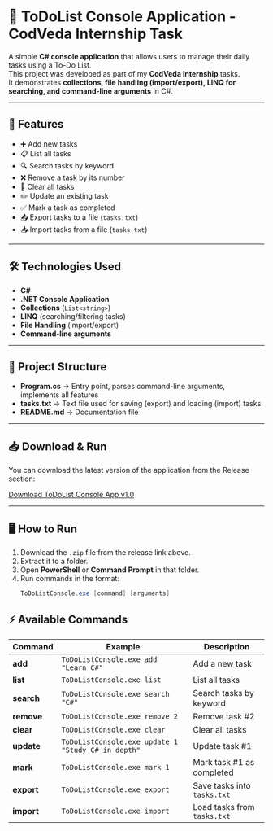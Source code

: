 # 📝 ToDoList Console Application - CodVeda Internship Task

A simple **C# console application** that allows users to manage their daily tasks using a To-Do List.  
This project was developed as part of my **CodVeda Internship** tasks.  
It demonstrates **collections, file handling (import/export), LINQ for searching, and command-line arguments** in C#.

---

## 🚀 Features
- ➕ Add new tasks  
- 📋 List all tasks  
- 🔍 Search tasks by keyword  
- ❌ Remove a task by its number  
- 🧹 Clear all tasks  
- ✏️ Update an existing task  
- ✅ Mark a task as completed  
- 📤 Export tasks to a file (`tasks.txt`)  
- 📥 Import tasks from a file (`tasks.txt`)  

---

## 🛠️ Technologies Used
- **C#**  
- **.NET Console Application**  
- **Collections** (`List<string>`)  
- **LINQ** (searching/filtering tasks)  
- **File Handling** (import/export)  
- **Command-line arguments**  

---

## 📂 Project Structure
- **Program.cs** → Entry point, parses command-line arguments, implements all features  
- **tasks.txt** → Text file used for saving (export) and loading (import) tasks  
- **README.md** → Documentation file  

---

## 📥 Download & Run
You can download the latest version of the application from the Release section:

[Download ToDoList Console App v1.0](https://github.com/Ahmed-Ayman630/ToDoList-ConsoleApp/releases/download/v1.0/ToDoListConsole.zip)

---

## 🖥️ How to Run
1. Download the `.zip` file from the release link above.  
2. Extract it to a folder.  
3. Open **PowerShell** or **Command Prompt** in that folder.  
4. Run commands in the format:
   ```powershell
   ToDoListConsole.exe [command] [arguments]

## ⚡ Available Commands

| Command | Example | Description |
|---------|---------|-------------|
| **add** | `ToDoListConsole.exe add "Learn C#"` | Add a new task |
| **list** | `ToDoListConsole.exe list` | List all tasks |
| **search** | `ToDoListConsole.exe search "C#"` | Search tasks by keyword |
| **remove** | `ToDoListConsole.exe remove 2` | Remove task #2 |
| **clear** | `ToDoListConsole.exe clear` | Clear all tasks |
| **update** | `ToDoListConsole.exe update 1 "Study C# in depth"` | Update task #1 |
| **mark** | `ToDoListConsole.exe mark 1` | Mark task #1 as completed |
| **export** | `ToDoListConsole.exe export` | Save tasks into `tasks.txt` |
| **import** | `ToDoListConsole.exe import` | Load tasks from `tasks.txt` |

